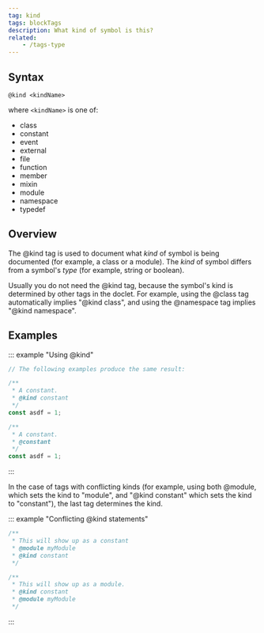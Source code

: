 ```yaml
---
tag: kind
tags: blockTags
description: What kind of symbol is this?
related:
    - /tags-type
---
```


## Syntax

`@kind <kindName>`

where `<kindName>` is one of:

+ class
+ constant
+ event
+ external
+ file
+ function
+ member
+ mixin
+ module
+ namespace
+ typedef


## Overview

The @kind tag is used to document what _kind_ of symbol is being documented (for example, a class or
a module). The _kind_ of symbol differs from a symbol's _type_ (for example, string or boolean).

Usually you do not need the @kind tag, because the symbol's kind is determined by other tags in the
doclet. For example, using the @class tag automatically implies "@kind class", and using the
@namespace tag implies "@kind namespace".


## Examples

::: example "Using @kind"

```js
// The following examples produce the same result:

/**
 * A constant.
 * @kind constant
 */
const asdf = 1;

/**
 * A constant.
 * @constant
 */
const asdf = 1;
```
:::

In the case of tags with conflicting kinds (for example, using both @module, which sets the kind to
"module", and "@kind constant" which sets the kind to "constant"), the last tag determines the kind.

::: example "Conflicting @kind statements"

```js
/**
 * This will show up as a constant
 * @module myModule
 * @kind constant
 */

/**
 * This will show up as a module.
 * @kind constant
 * @module myModule
 */
```
:::
